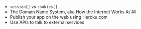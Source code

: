 * `session[]` vs `cookies[]`
* The Domain Name System, aka How the Internet Works At All
* Publish your app on the web using Heroku.com
* Use APIs to talk to external services
